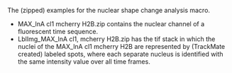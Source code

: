 The (zipped) examples for the nuclear shape change analysis macro.
- MAX_lnA cl1 mcherry H2B.zip contains the nuclear channel of a fluorescent time sequence.
- LblImg_MAX_lnA cl1, mcherry H2B.zip has the tif stack in which the nuclei of the MAX_lnA cl1 mcherry H2B are represented by (TrackMate created) labeled spots, where each separate nucleus is identified with the same intensity value over all time frames.
